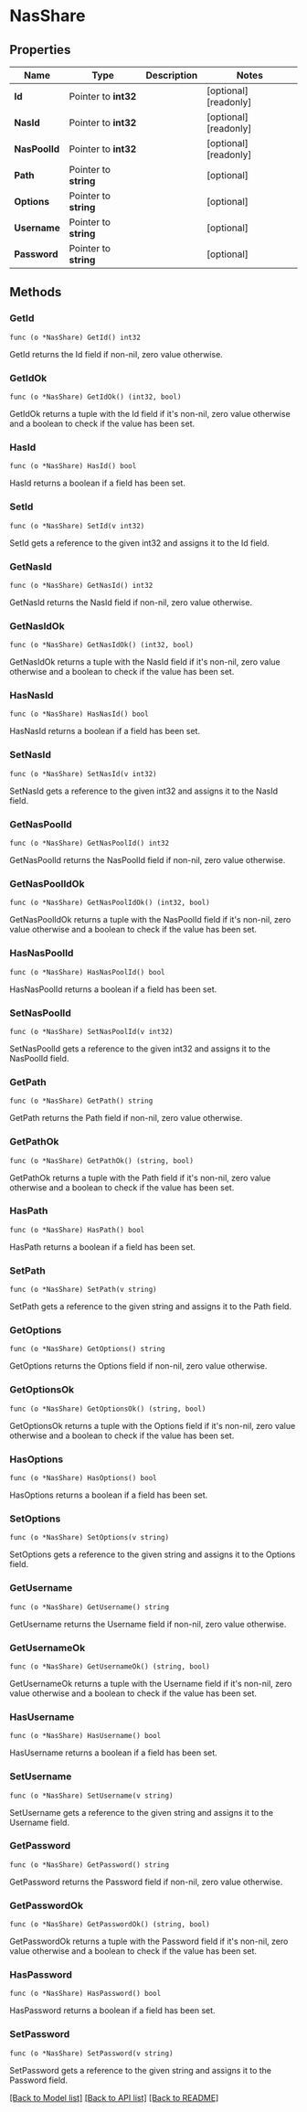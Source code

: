 # NasShare

## Properties

Name | Type | Description | Notes
------------ | ------------- | ------------- | -------------
**Id** | Pointer to **int32** |  | [optional] [readonly] 
**NasId** | Pointer to **int32** |  | [optional] [readonly] 
**NasPoolId** | Pointer to **int32** |  | [optional] [readonly] 
**Path** | Pointer to **string** |  | [optional] 
**Options** | Pointer to **string** |  | [optional] 
**Username** | Pointer to **string** |  | [optional] 
**Password** | Pointer to **string** |  | [optional] 

## Methods

### GetId

`func (o *NasShare) GetId() int32`

GetId returns the Id field if non-nil, zero value otherwise.

### GetIdOk

`func (o *NasShare) GetIdOk() (int32, bool)`

GetIdOk returns a tuple with the Id field if it's non-nil, zero value otherwise
and a boolean to check if the value has been set.

### HasId

`func (o *NasShare) HasId() bool`

HasId returns a boolean if a field has been set.

### SetId

`func (o *NasShare) SetId(v int32)`

SetId gets a reference to the given int32 and assigns it to the Id field.

### GetNasId

`func (o *NasShare) GetNasId() int32`

GetNasId returns the NasId field if non-nil, zero value otherwise.

### GetNasIdOk

`func (o *NasShare) GetNasIdOk() (int32, bool)`

GetNasIdOk returns a tuple with the NasId field if it's non-nil, zero value otherwise
and a boolean to check if the value has been set.

### HasNasId

`func (o *NasShare) HasNasId() bool`

HasNasId returns a boolean if a field has been set.

### SetNasId

`func (o *NasShare) SetNasId(v int32)`

SetNasId gets a reference to the given int32 and assigns it to the NasId field.

### GetNasPoolId

`func (o *NasShare) GetNasPoolId() int32`

GetNasPoolId returns the NasPoolId field if non-nil, zero value otherwise.

### GetNasPoolIdOk

`func (o *NasShare) GetNasPoolIdOk() (int32, bool)`

GetNasPoolIdOk returns a tuple with the NasPoolId field if it's non-nil, zero value otherwise
and a boolean to check if the value has been set.

### HasNasPoolId

`func (o *NasShare) HasNasPoolId() bool`

HasNasPoolId returns a boolean if a field has been set.

### SetNasPoolId

`func (o *NasShare) SetNasPoolId(v int32)`

SetNasPoolId gets a reference to the given int32 and assigns it to the NasPoolId field.

### GetPath

`func (o *NasShare) GetPath() string`

GetPath returns the Path field if non-nil, zero value otherwise.

### GetPathOk

`func (o *NasShare) GetPathOk() (string, bool)`

GetPathOk returns a tuple with the Path field if it's non-nil, zero value otherwise
and a boolean to check if the value has been set.

### HasPath

`func (o *NasShare) HasPath() bool`

HasPath returns a boolean if a field has been set.

### SetPath

`func (o *NasShare) SetPath(v string)`

SetPath gets a reference to the given string and assigns it to the Path field.

### GetOptions

`func (o *NasShare) GetOptions() string`

GetOptions returns the Options field if non-nil, zero value otherwise.

### GetOptionsOk

`func (o *NasShare) GetOptionsOk() (string, bool)`

GetOptionsOk returns a tuple with the Options field if it's non-nil, zero value otherwise
and a boolean to check if the value has been set.

### HasOptions

`func (o *NasShare) HasOptions() bool`

HasOptions returns a boolean if a field has been set.

### SetOptions

`func (o *NasShare) SetOptions(v string)`

SetOptions gets a reference to the given string and assigns it to the Options field.

### GetUsername

`func (o *NasShare) GetUsername() string`

GetUsername returns the Username field if non-nil, zero value otherwise.

### GetUsernameOk

`func (o *NasShare) GetUsernameOk() (string, bool)`

GetUsernameOk returns a tuple with the Username field if it's non-nil, zero value otherwise
and a boolean to check if the value has been set.

### HasUsername

`func (o *NasShare) HasUsername() bool`

HasUsername returns a boolean if a field has been set.

### SetUsername

`func (o *NasShare) SetUsername(v string)`

SetUsername gets a reference to the given string and assigns it to the Username field.

### GetPassword

`func (o *NasShare) GetPassword() string`

GetPassword returns the Password field if non-nil, zero value otherwise.

### GetPasswordOk

`func (o *NasShare) GetPasswordOk() (string, bool)`

GetPasswordOk returns a tuple with the Password field if it's non-nil, zero value otherwise
and a boolean to check if the value has been set.

### HasPassword

`func (o *NasShare) HasPassword() bool`

HasPassword returns a boolean if a field has been set.

### SetPassword

`func (o *NasShare) SetPassword(v string)`

SetPassword gets a reference to the given string and assigns it to the Password field.


[[Back to Model list]](../README.md#documentation-for-models) [[Back to API list]](../README.md#documentation-for-api-endpoints) [[Back to README]](../README.md)


